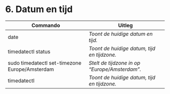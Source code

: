 # 6. Datum en tijd

Commando | Uitleg
--- | ---
date | _Toont de huidige datum en tijd._
timedatectl status | _Toont de huidige datum, tijd en tijdzone._
sudo timedatectl set-timezone Europe/Amsterdam | _Stelt de tijdzone in op “Europe/Amsterdam”._
timedatectl | _Toont de huidige datum, tijd en tijdzone._